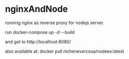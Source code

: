 # nginxAndNode
running nginx as reverse proxy for nodejs server.

run docker-compose up -d --build

and got to http://localhost:8080/

also available at: docker pull nichenevercosa/nodeex:latest
